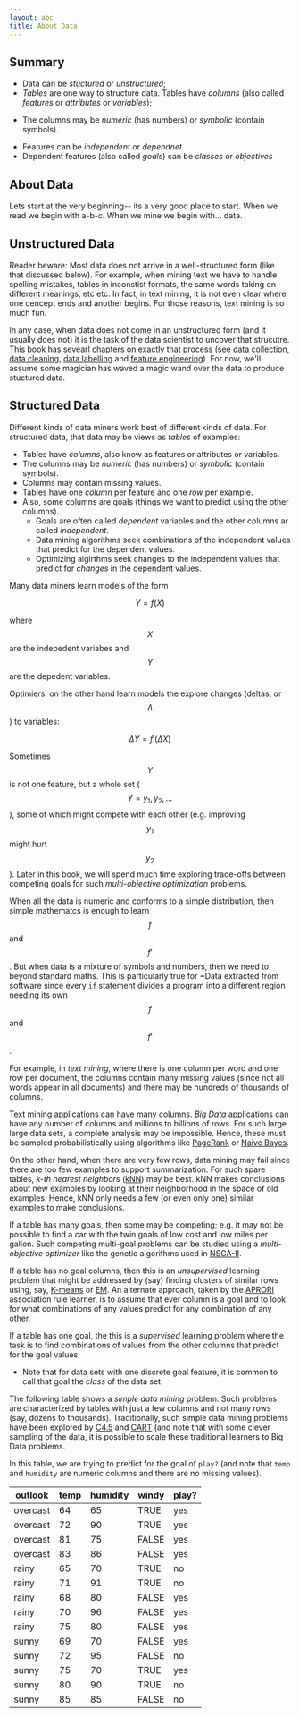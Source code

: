 ```yaml
---
layout: abc
title: About Data
---
```



## Summary

- Data can be _stuctured_ or _unstructured_;
- _Tables_ are one way to structure data. Tables have  _columns_ (also called  _features_ or _attributes_ or _variables_);
+ The columns may be _numeric_ (has numbers) or _symbolic_ (contain symbols).
- Features can be _independent_ or _dependnet_
- Dependent features (also called _goals_)  can be _classes_ or _objectives_

## About Data

Lets start at the very beginning-- its a very good place to start.
When we read we begin with a-b-c. When we mine we begin with... data.

## Unstructured Data

Reader beware: Most data does not arrive in a well-structured form (like that discussed below).
For example, when mining text we have to handle
spelling mistakes,
tables in inconstist formats,  the same words taking on different meanings, etc etc.
In fact, in text mining, it is not even clear where one cencept ends  and another begins.
For those reasons, text mining is so much fun.

In any case, when  data does not come in an unstructured form (and it usually does not) it is the task of the data scientist
to uncover that strucutre. This book has sevearl chapters on exactly that
process (see [data collection](/dm/collect), [data cleaning](/dm/clear),
[data labelling](dm/label) and [feature engineering](/dm/feature)).
For now, we'll assume some magician has waved a magic wand over the data to produce stuctured data.

## Structured Data

Different kinds of data miners work best of different kinds
of data. For structured data, that  data may be views as _tables_ of examples:

+ Tables have _columns_, also know as features or attributes or variables.
+ The columns may be _numeric_ (has numbers) or _symbolic_ (contain symbols).
+ Columns may contain missing values.
+ Tables have one _column_ per feature and one _row_ per example. 
+ Also, some columns are goals (things we want to predict using the
  other columns).
    - Goals are often called _dependent_ variables and the other columns ar called _independent_.
    -  Data mining algorithms seek combinations of the independent
       values that predict for the dependent values. 
    - Optimizing algirthms seek changes to the independent values
      that predict for _changes_ in the dependent values.

Many data miners learn models of the form

$$
Y = f(X)
$$

where $$X$$ are the indepedent variabes and $$Y$$ are the depedent variables.


Optimiers, on the other hand
learn models the explore changes (deltas, or $$\Delta$$) to variables:

$$
{\Delta}Y = f'({\Delta}X)
$$

Sometimes $$Y$$ is not one feature, but a whole set ($$Y=y_1,y_2,...$$),
some of which might compete with each other
(e.g. improving $$y_1$$
might hurt $$y_2$$). 
Later in this book, we will spend much time
exploring trade-offs between
competing goals for such _multi-objective optimization_ problems.


When all the data is numeric and conforms to a simple distribution, then simple 
mathematcs is enough to learn $$f$$ and $$f'$$.
But when data is a mixture of symbols and numbers, then we need to beyond standard
maths. This is particularly true for ~Data extracted from software
since every `if` statement divides 
a program  into a different region needing its own $$f$$ and $$f'$$.

For example, in _text mining_, where there is one column per
word and one row per document, the columns contain many missing values
(since not all words appear in all documents) and there may be
hundreds of thousands of columns.

Text mining applications can have many columns. _Big Data_
applications can have any number of columns and millions to billions
of rows.  For such large large data sets, a complete analysis may be
impossible.  Hence, these must be sampled probabilistically using
algorithms like [PageRank](/glossary#Pagerank) or [Naive Bayes](#Pagerank).
  
On the other hand, when there are very few rows, data mining may fail
since there are too few examples to support summarization. For such
spare tables, _k-th nearest neighbors_ ([kNN](/glossary#KNN)) may be best. kNN makes
conclusions about new examples by looking at their neighborhood in the
space of old examples. Hence, kNN only needs a few (or even only one)
similar examples to make conclusions.

If a table has many goals, then some may be competing; e.g. it may not
be possible to find a car with the twin goals of low cost and low
miles per gallon.  Such competing multi-goal problems can be studied
using a _multi-objective optimizer_ like the genetic algorithms used
in [NSGA-II](/glossary#Nsgaii).

If a table has no goal columns, then this is an _unsupervised_
learning problem that might be addressed by (say) finding clusters of
similar rows using, say, [K-means](/glossary#Kmeans) or [EM](/glossary#Em).  An alternate approach, taken
by the [APRORI](/glossary#apriori)  association rule learner, is to assume that ever column
is a goal and to look for what combinations of any values predict for
any combination of any other.

If a table has one goal, the this is a _supervised_ learning problem
where the task is to find combinations of values from the other
columns that predict for the goal values.

+ Note that for data sets with one discrete goal feature,
  it is common to call that goal the _class_ of the data set.
  
The following table shows a _simple data mining_ problem. Such problems
are characterized by tables with just a
few columns and not many rows (say, dozens to thousands). Traditionally,
such simple data mining problems have been explored by [C4.5](#C45) and 
[CART](/glossary#Cart)
(and note that with some clever sampling of the data, it is
possible to scale these traditional learners to Big Data problems.  

In this table, we are trying to predict for the goal of
`play?` (and note that `temp` and `humidity` are numeric columns and
there are no missing values).

 outlook |   temp |  humidity |  windy |   play?
-------- |   ---- |  -------- |  ----- |  -----
overcast |     64 |        65 |   TRUE |    yes
overcast |     72 |        90 |   TRUE |    yes
overcast |     81 |        75 |  FALSE |    yes
overcast |     83 |        86 |  FALSE |    yes
rainy    |     65 |        70 |   TRUE |     no
rainy    |     71 |        91 |   TRUE |     no
rainy    |     68 |        80 |  FALSE |    yes
rainy    |     70 |        96 |  FALSE |    yes
rainy    |     75 |        80 |  FALSE |    yes
sunny    |     69 |        70 |  FALSE |    yes
sunny    |     72 |        95 |  FALSE |     no
sunny    |     75 |        70 |   TRUE |    yes
sunny    |     80 |        90 |   TRUE |     no
sunny    |     85 |        85 |  FALSE |     no



